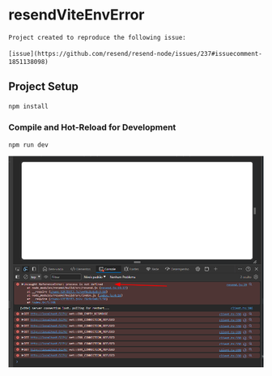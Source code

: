 # resendViteEnvError

    Project created to reproduce the following issue:

    [issue](https://github.com/resend/resend-node/issues/237#issuecomment-1851138098)

## Project Setup

```sh
npm install
```

### Compile and Hot-Reload for Development

```sh
npm run dev
```

![Alt text](image.png)
